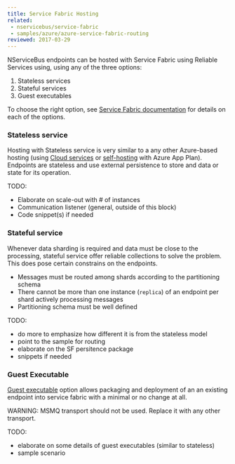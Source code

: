 ```yaml
---
title: Service Fabric Hosting
related:
 - nservicebus/service-fabric
 - samples/azure/azure-service-fabric-routing
reviewed: 2017-03-29
---
```


NServiceBus endpoints can be hosted with Service Fabric using Reliable Services using, using any of the three options:

1. Stateless services
1. Stateful services
1. Guest executables

To choose the right option, see [Service Fabric documentation](https://docs.microsoft.com/en-us/azure/service-fabric/service-fabric-overview) for details on each of the options.
  

### Stateless service

Hosting with Stateless service is very similar to a any other Azure-based hosting (using [Cloud services](/nservicebus/hosting/cloud-services-host) or [self-hosting](/nservicebus/hosting/#self-hosting) with Azure App Plan). Endpoints are stateless and use external persistence to store and data or state for its operation.

TODO:
- Elaborate on scale-out with # of instances
- Communication listener (general, outside of this block)
- Code snippet(s) if needed

### Stateful service

Whenever data sharding is required and data must be close to the processing, stateful service offer reliable collections to solve the problem. This does pose certain constrains on the endpoints.

- Messages must be routed among shards according to the partitioning schema
- There cannot be more than one instance (`replica`) of an endpoint per shard actively processing messages
- Partitioning schema must be well defined

TODO:
- do more to emphasize how different it is from the stateless model
- point to the sample for routing
- elaborate on the SF persitence package
- snippets if needed    


### Guest Executable

[Guest executable](https://docs.microsoft.com/en-us/azure/service-fabric/service-fabric-deploy-existing-app) option allows packaging and deployment of an an existing endpoint into service fabric with a minimal or no change at all.

WARNING: MSMQ transport should not be used. Replace it with any other transport.

TODO:
- elaborate on some details of guest executables (similar to stateless)
- sample scenario 